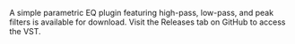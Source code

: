 A simple parametric EQ plugin featuring high-pass, low-pass, and peak filters is available for download. 
Visit the Releases tab on GitHub to access the VST.
